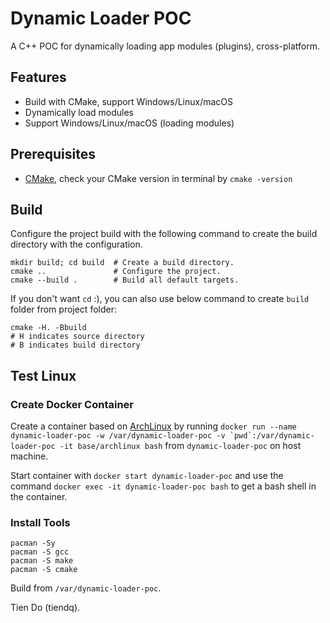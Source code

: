 Dynamic Loader POC
==================

A C++ POC for dynamically loading app modules (plugins), cross-platform.

## Features
* Build with CMake, support Windows/Linux/macOS
* Dynamically load modules
* Support Windows/Linux/macOS (loading modules)

## Prerequisites
* [CMake](http://www.cmake.org/), check your CMake version in terminal by `cmake -version`

## Build
Configure the project build with the following command to create the build directory with the configuration.

```
mkdir build; cd build  # Create a build directory.
cmake ..               # Configure the project.
cmake --build .        # Build all default targets.
```

If you don't want `cd` :), you can also use below command to create `build` folder from project folder:

```
cmake -H. -Bbuild
# H indicates source directory
# B indicates build directory
```

## Test Linux

### Create Docker Container
Create a container based on [ArchLinux](https://www.archlinux.org/) by running ``docker run --name dynamic-loader-poc -w /var/dynamic-loader-poc -v `pwd`:/var/dynamic-loader-poc -it base/archlinux bash`` from `dynamic-loader-poc` on host machine.

Start container with `docker start dynamic-loader-poc` and use the command `docker exec -it dynamic-loader-poc bash` to get a bash shell in the container.

### Install Tools
```
pacman -Sy
pacman -S gcc
pacman -S make
pacman -S cmake
```

Build from `/var/dynamic-loader-poc`.

Tien Do (tiendq).
